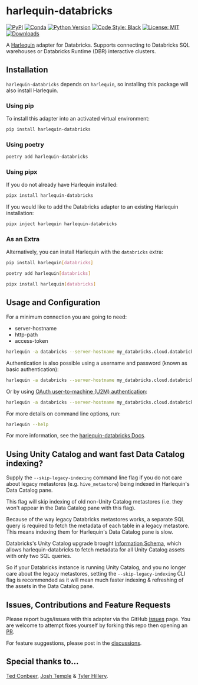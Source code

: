 # harlequin-databricks

[![PyPI](https://img.shields.io/pypi/v/harlequin-databricks)](https://pypi.org/project/harlequin-databricks/)
[![Conda](https://anaconda.org/conda-forge/harlequin-databricks/badges/version.svg)](https://anaconda.org/conda-forge/harlequin-databricks)
[![Python Version](https://img.shields.io/pypi/pyversions/harlequin-databricks)](https://pypi.org/project/harlequin-databricks/)
[![Code Style: Black](https://img.shields.io/badge/code%20style-black-000000.svg)](https://github.com/alexmalins/harlequin-databricks/actions/workflows/code_quality.yml)
[![License: MIT](https://img.shields.io/pypi/l/harlequin-databricks)](https://github.com/alexmalins/harlequin-databricks/blob/main/LICENSE)
[![Downloads](https://static.pepy.tech/badge/harlequin-databricks)](https://pepy.tech/project/harlequin-databricks)

A [Harlequin](https://harlequin.sh) adapter for Databricks. Supports connecting to Databricks SQL
warehouses or Databricks Runtime (DBR) interactive clusters.

## Installation

`harlequin-databricks` depends on `harlequin`, so installing this package will also install Harlequin.

### Using pip

To install this adapter into an activated virtual environment:

```bash
pip install harlequin-databricks
```

### Using poetry

```bash
poetry add harlequin-databricks
```

### Using pipx

If you do not already have Harlequin installed:

```bash
pipx install harlequin-databricks
```

If you would like to add the Databricks adapter to an existing Harlequin installation:

```bash
pipx inject harlequin harlequin-databricks
```

### As an Extra

Alternatively, you can install Harlequin with the `databricks` extra:

```bash
pip install harlequin[databricks]
```

```bash
poetry add harlequin[databricks]
```

```bash
pipx install harlequin[databricks]
```

## Usage and Configuration

For a minimum connection you are going to need:

- server-hostname
- http-path
- access-token

```bash
harlequin -a databricks --server-hostname my_databricks.cloud.databricks.com --http-path /sql/1.0/endpoints/1234567890abcdef --access-token dabpi***
```

Authentication is also possible using a username and password (known as basic authentication):

```bash
harlequin -a databricks --server-hostname my_databricks.cloud.databricks.com --http-path /sql/1.0/endpoints/1234567890abcdef --username my_user --password my_pass
```

Or by using [OAuth user-to-machine (U2M) authentication](https://docs.databricks.com/en/dev-tools/python-sql-connector.html#auth-u2m):

```bash
harlequin -a databricks --server-hostname my_databricks.cloud.databricks.com --http-path /sql/1.0/endpoints/1234567890abcdef --auth-type databricks-oauth
```

For more details on command line options, run:

```bash
harlequin --help
```

For more information, see the
[harlequin-databricks Docs](https://harlequin.sh/docs/databricks/index).

## Using Unity Catalog and want fast Data Catalog indexing?

Supply the `--skip-legacy-indexing` command line flag if you do not care about legacy metastores
(e.g. `hive_metastore`) being indexed in Harlequin's Data Catalog pane.

This flag will skip indexing of old non-Unity Catalog metastores (i.e. they won't appear in the
Data Catalog pane with this flag).

Because of the way legacy Databricks metastores works, a separate SQL query is required to fetch
the metadata of each table in a legacy metastore. This means indexing them for Harlequin's Data Catalog pane is slow.

Databricks's Unity Catalog upgrade brought
[Information Schema](https://docs.databricks.com/en/sql/language-manual/sql-ref-information-schema.html),
which allows harlequin-databricks to fetch metadata for all Unity Catalog assets with only two SQL queries.

So if your Databricks instance is running Unity Catalog, and you no longer care about the legacy
metastores, setting the `--skip-legacy-indexing` CLI flag is recommended as it will mean
much faster indexing & refreshing of the assets in the Data Catalog pane.

## Issues, Contributions and Feature Requests

Please report bugs/issues with this adapter via the GitHub
[issues](https://github.com/alexmalins/harlequin-databricks/issues) page. You are welcome to
attempt fixes yourself by forking this repo then opening an [PR](https://github.com/alexmalins/harlequin-databricks/pulls).

For feature suggestions, please post in the
[discussions](https://github.com/alexmalins/harlequin-databricks/discussions).

## Special thanks to...

[Ted Conbeer](https://github.com/tconbeer), [Josh Temple](https://github.com/joshtemple) &
[Tyler Hillery](https://github.com/TylerHillery).
